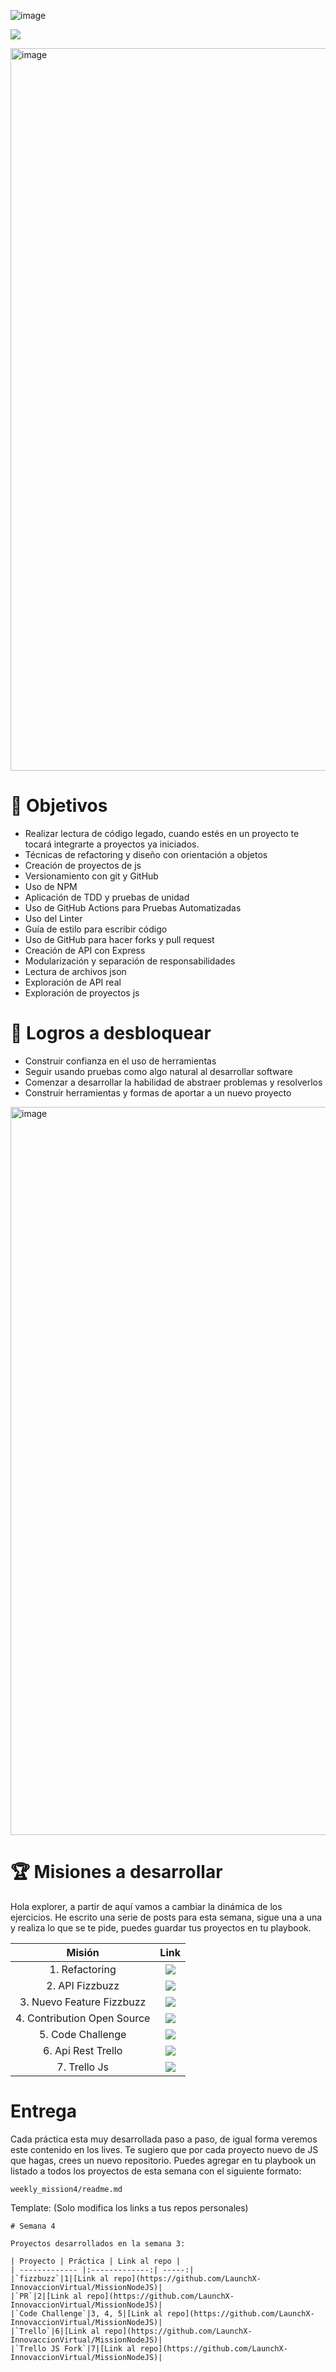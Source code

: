 ![image](https://user-images.githubusercontent.com/17634377/164965482-c8ec5218-6784-44a1-b6d2-b55684cf3abd.png)

![](https://user-images.githubusercontent.com/17634377/165124419-d36542e5-65ad-47ba-ad56-5180990433d6.png)

<img width="1156" alt="image" src="https://user-images.githubusercontent.com/17634377/159152594-9975c662-260b-4260-bedb-95862023e00e.png">


# 🚀 Objetivos

- Realizar lectura de código legado, cuando estés en un proyecto te tocará integrarte a proyectos ya iniciados.
- Técnicas de refactoring y diseño con orientación a objetos
- Creación de proyectos de js
- Versionamiento con git y GitHub
- Uso de NPM
- Aplicación de TDD y pruebas de unidad
- Uso de GitHub Actions para Pruebas Automatizadas
- Uso del Linter
- Guía de estilo para escribir código
- Uso de GitHub para hacer forks y pull request
- Creación de API con Express
- Modularización y separación de responsabilidades
- Lectura de archivos json
- Exploración de API real
- Exploración de proyectos js

# 💖 Logros a desbloquear

- Construir confianza en el uso de herramientas
- Seguir usando pruebas como algo natural al desarrollar software
- Comenzar a desarrollar la habilidad de abstraer problemas y resolverlos
- Construir herramientas y formas de aportar a un nuevo proyecto

<img width="1165" alt="image" src="https://user-images.githubusercontent.com/17634377/159152590-8f2b2032-be88-45f1-a4f7-008195022b7a.png">

 # 🏆  Misiones a desarrollar
  
  Hola explorer, a partir de aquí vamos a cambiar la dinámica de los ejercicios. He escrito una serie de posts para esta semana, sigue una a una y realiza lo que se te pide, puedes guardar tus proyectos en tu playbook. 
  
  | Misión | Link |
|:---:|:---:|
|1. Refactoring | <a href="https://github.com/LaunchX-InnovaccionVirtual/MissionNodeJS/blob/main/semanas/semana_3/1_proyectos.md" target="_blank"><img src="https://img.shields.io/badge/🔗link-PRACTICA1-blue?style=for-the-badge"></a> |
|2. API Fizzbuzz | <a href="https://github.com/LaunchX-InnovaccionVirtual/MissionNodeJS/blob/main/semanas/semana_3/2_tdd.md" target="_blank"><img src="https://img.shields.io/badge/🔗link-PRACTICA2-blue?style=for-the-badge"></a> |
|3. Nuevo Feature Fizzbuzz | <a href="https://github.com/LaunchX-InnovaccionVirtual/MissionNodeJS/blob/main/semanas/semana_3/3_sprint_1_models.md" target="_blank"><img src="https://img.shields.io/badge/🔗link-PRACTICA3-blue?style=for-the-badge"></a> |
|4. Contribution Open Source | <a href="https://github.com/LaunchX-InnovaccionVirtual/MissionNodeJS/blob/main/semanas/semana_3/4_sprint_2_services.md" target="_blank"><img src="https://img.shields.io/badge/🔗link-PRACTICA4-blue?style=for-the-badge"></a> |
|5. Code Challenge | <a href="https://github.com/LaunchX-InnovaccionVirtual/MissionNodeJS/blob/main/semanas/semana_3/5_sprint_3_views.md" target="_blank"><img src="https://img.shields.io/badge/🔗link-PRACTICA5-blue?style=for-the-badge"></a> |
|6. Api Rest Trello | <a href="https://github.com/LaunchX-InnovaccionVirtual/MissionNodeJS/blob/main/semanas/semana_3/6_express_server.md" target="_blank"><img src="https://img.shields.io/badge/🔗link-PRACTICA6-blue?style=for-the-badge"></a> |
|7. Trello Js | <a href="https://github.com/LaunchX-InnovaccionVirtual/MissionNodeJS/blob/main/semanas/semana_3/7_express_api.md" target="_blank"><img src="https://img.shields.io/badge/🔗link-PRACTICA7-blue?style=for-the-badge"></a> |

# Entrega

Cada práctica esta muy desarrollada paso a paso, de igual forma veremos este contenido en los lives. Te sugiero que por cada proyecto nuevo de JS que hagas, crees un nuevo repositorio. Puedes agregar en tu playbook un listado a todos los proyectos de esta semana con el siguiente formato:

`weekly_mission4/readme.md`

Template: (Solo modifica los links a tus repos personales)
```
# Semana 4 

Proyectos desarrollados en la semana 3:

| Proyecto | Práctica | Link al repo |
| ------------- |:-------------:| -----:|
|`fizzbuzz`|1|[Link al repo](https://github.com/LaunchX-InnovaccionVirtual/MissionNodeJS)|
|`PR`|2|[Link al repo](https://github.com/LaunchX-InnovaccionVirtual/MissionNodeJS)|
|`Code Challenge`|3, 4, 5|[Link al repo](https://github.com/LaunchX-InnovaccionVirtual/MissionNodeJS)|
|`Trello`|6|[Link al repo](https://github.com/LaunchX-InnovaccionVirtual/MissionNodeJS)|
|`Trello JS Fork`|7|[Link al repo](https://github.com/LaunchX-InnovaccionVirtual/MissionNodeJS)|
```

